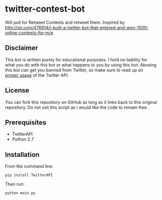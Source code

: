 # twitter-contest-bot
Will poll for Retweet Contests and retweet them. Inspired by http://qz.com/476914/i-built-a-twitter-bot-that-entered-and-won-1000-online-contests-for-m/e

Disclaimer
------------

This bot is written purely for educational purposes. I hold no liability for what you do with this bot or what happens to you by using this bot. Abusing this bot *can* get you banned from Twitter, so make sure to read up on [proper usage](https://support.twitter.com/articles/76915-automation-rules-and-best-practices) of the Twitter API.

License
------------

You can fork this repository on GitHub as long as it links back to this original repository. Do not sell this script as I would like the code to remain free.

Prerequisites
------------

  * TwitterAPI
  * Python 2.7

Installation
------------
From the command line:

	pip install TwitterAPI
	
Then run:

	python main.py
